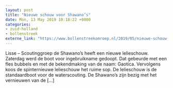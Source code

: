```yaml
---
layout: post
title: "Nieuwe schouw voor Shawano’s"
date: Mon, 13 May 2019 10:18:22 +0000
categories: 
- zuid-holland 
- bollenstreek 
externe_link: "https://www.bollenstreekomroep.nl/2019/05/nieuwe-schouw-voor-shawanos/"
---
```


Lisse &#8211; Scoutinggroep de Shawano&#8217;s heeft een nieuwe lelieschouw. Zaterdag werd de boot voor ingebruikname gedoopt. Dat gebeurde met een fles bubbels en met de bekendmaking van de naam: Gaotica. Vervolgens koos de spinternieuwe lelieschouw het ruime sop. De lelieschouw is de standaardboot voor de waterscouting. De Shawano&#8217;s zijn bezig met het vernieuwen van de [&#8230;]
